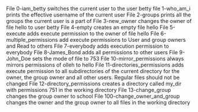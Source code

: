 File 0-iam_betty switches the current user to the user betty
file 1-who_am_i prints the effective username of the current user
File 2-groups prints all the groups the current user is a part of
File 3-new_owner changes the owner of file hello to user betty
File 4-empty creates an empty file hello
File 5-execute adds execute permission to the owner of file hello
File 6-multiple_permissions add execute permissions to User and group owners and Read to others
File 7-everybody adds execution permission to everybody
File 8-James_Bond adds all permissions to other users
File 9-John_Doe sets the mode of file to 753
File 10-mirror_permissions always mirrors permissions of olleh to hello
File 11-directories_permissions adds execute permission to all subdirectories of the current directory for the owner, the group owner and all other users. Regular files should not be changed
File 12-directory_permissions creates a directory called my_dir with permissions 751 in the working directory
File 13-change_group changes the group owner to school
File 100-change_owner_and_group changes the owner and the group owner to all files in the working directory
